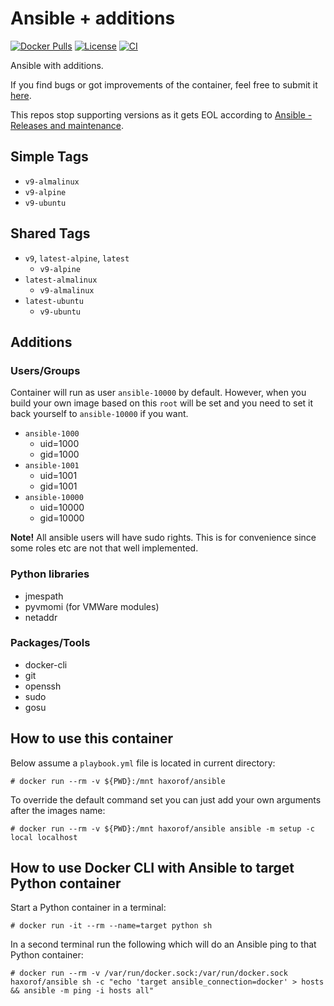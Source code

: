 # Ansible + additions

[![Docker Pulls](https://img.shields.io/docker/pulls/haxorof/ansible)](https://hub.docker.com/r/haxorof/ansible/)
[![License](https://img.shields.io/github/license/haxorof/docker-ansible)](https://hub.docker.com/r/haxorof/ansible/)
[![CI](https://github.com/haxorof/docker-ansible/workflows/CI/badge.svg)](https://github.com/haxorof/docker-ansible/actions?query=workflow%3ACI)

Ansible with additions.

If you find bugs or got improvements of the container, feel free to submit it [here](https://github.com/haxorof/docker-ansible/issues).

This repos stop supporting versions as it gets EOL according to [Ansible - Releases and maintenance](https://docs.ansible.com/ansible/latest/reference_appendices/release_and_maintenance.html).

## Simple Tags

- `v9-almalinux`
- `v9-alpine`
- `v9-ubuntu`

## Shared Tags

- `v9`, `latest-alpine`, `latest`
  - `v9-alpine`
- `latest-almalinux`
  - `v9-almalinux`
- `latest-ubuntu`
  - `v9-ubuntu`

## Additions

### Users/Groups

Container will run as user `ansible-10000` by default. However, when you build your own image based on this `root` will be set and you need to set it back yourself to `ansible-10000` if you want.

- `ansible-1000`
  - uid=1000
  - gid=1000
- `ansible-1001`
  - uid=1001
  - gid=1001
- `ansible-10000`
  - uid=10000
  - gid=10000

**Note!** All ansible users will have sudo rights. This is for convenience since some roles etc are not that well implemented.

### Python libraries

- jmespath
- pyvmomi (for VMWare modules)
- netaddr

### Packages/Tools

- docker-cli
- git
- openssh
- sudo
- gosu

## How to use this container

Below assume a `playbook.yml` file is located in current directory:

```console
# docker run --rm -v ${PWD}:/mnt haxorof/ansible
```

To override the default command set you can just add your own arguments after the images name:

```console
# docker run --rm -v ${PWD}:/mnt haxorof/ansible ansible -m setup -c local localhost
```

## How to use Docker CLI with Ansible to target Python container

Start a Python container in a terminal:

```console
# docker run -it --rm --name=target python sh
```

In a second terminal run the following which will do an Ansible ping to that Python container:

```console
# docker run --rm -v /var/run/docker.sock:/var/run/docker.sock haxorof/ansible sh -c "echo 'target ansible_connection=docker' > hosts && ansible -m ping -i hosts all"
```
